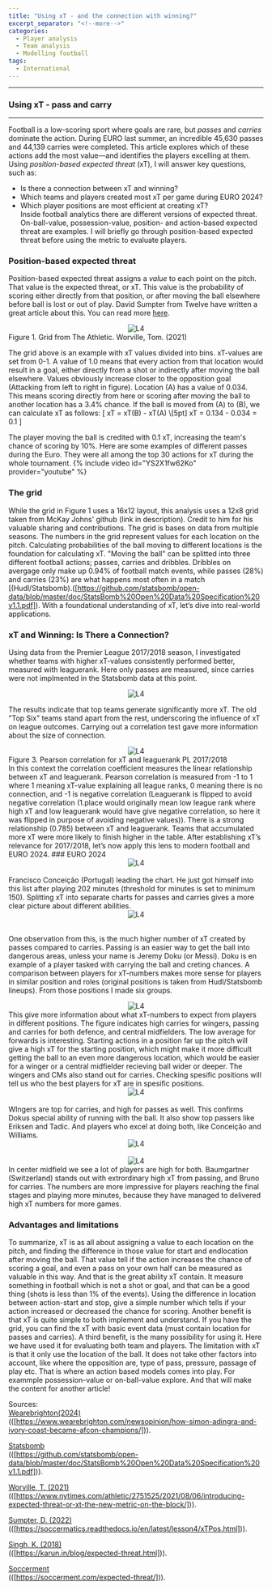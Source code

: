 ```yaml
---
title: "Using xT - and the connection with winning?"
excerpt_separator: "<!--more-->"
categories:
  - Player analysis
  - Team analysis
  - Modelling football
tags:
  - International
---
```

------------
### Using xT - pass and carry
------------
<style>
  /* Generell stil for bilder og tekst ved siden av hverandre */
  .figure-text {
    display: flex;
    align-items: flex-start;
    gap: 20px;
    margin-top: 20px;
  }

  /* Gjør bildene responsive */
  .figure-text img {
    width: 40%; /* Bildene tar 40% av bredden */
    max-width: 300px; /* Begrens maksimal bredde på PC */
  }

  /* Teksten ved siden av bildene */
  .figure-text p {
    flex: 1; /* Teksten tar resten av plassen */
    margin: 0;
  }

  /* Responsiv tilpasning for smale skjermer */
  @media screen and (max-width: 768px) {
    .figure-text {
      flex-direction: column; /* Stable bildet og teksten vertikalt */
      align-items: center; /* Midtstill innholdet */
    }

    .figure-text img {
      width: 100%; /* Bildene tar hele bredden på smale skjermer */
      max-width: none; /* Fjern maksimal breddebegrensning */
    }

    .figure-text p {
      text-align: center; /* Juster teksten til midten */
    }
  }
</style>
Football is a low-scoring sport where goals are rare, but <em>passes </em> and <em> carries </em>  dominate the action. During EURO last summer, an incredible 45,630 passes and 44,139 carries were completed. This article explores which of these actions add the most value—and identifies the players excelling at them. Using <em> position-based expected threat </em> (xT), I will answer key questions, such as:
- Is there a connection between xT and winning?
- Which teams and players created most xT per game during EURO 2024?
- Which player positions are most efficient at creating xT?<br> Inside football analytics there are different versions of expected threat. On-ball-value, possession-value, position- and action-based expected threat are examples. I will briefly go through position-based expected threat before using the metric to evaluate players. <br>
### Position-based expected threat
Position-based expected threat assigns a <em> value </em> to each point on the pitch. That value is the expected threat, or xT. This value is the probability of scoring either directly from that position, or after moving the ball elsewhere before ball is lost or out of play. David Sumpter from Twelve have written a great article about this. You can read more [here](([https://soccermatics.readthedocs.io/en/latest/lesson4/xTPos.html])).  
<div style="text-align:center;">
  <img src="https://github.com/user-attachments/assets/203f262a-a956-484a-b12f-3b65a1e2f393" alt="L4" style="max-width:80%;"/>
</div> Figure 1. Grid from The Athletic. Worville, Tom. (2021)

The grid above is an example with xT values divided into bins. xT-values are set from 0-1. A value of 1.0 means that every action from that location would result in a goal, either directly from a shot or indirectly after moving the ball elsewhere. Values obviously increase closer to the opposition goal (Attacking from left to right in figure).
Location (A) has a value of 0.034. This means scoring directly from here or scoring after moving the ball to another location has a 3.4% chance. If the ball is moved from (A) to (B), we can calculate xT as follows:
\[
xT = xT(B) - xT(A) \\[5pt]
xT = 0.134 - 0.034 = 0.1
\]

The player moving the ball is credited with 0.1 xT, increasing the team's chance of scoring by 10%. Here are some examples of different passes during the Euro. They were all among the top 30 actions for xT during the whole tournament. 
{% include video id="YS2X1fw62Ko" provider="youtube" %}
 
### The grid
While the grid in Figure 1 uses a 16x12 layout, this analysis uses a 12x8 grid taken from McKay Johns' github (link in description). Credit to him for his valuable sharing and contributions. The grid is bases on data from multiple seasons. The numbers in the grid represent values for each location on the pitch. Calculating probabilities of the ball moving to different locations is the foundation for calculating xT. "Moving the ball" can be splitted into three different football actions; passes, carries and dribbles. Dribbles on avergage only make up 0.94% of football match events, while passes (28%) and carries (23%) are what happens most often in a match [(Hudl/Statsbomb).([https://github.com/statsbomb/open-data/blob/master/doc/StatsBomb%20Open%20Data%20Specification%20v1.1.pdf]). With a foundational understanding of xT, let’s dive into real-world applications. 

### xT and Winning: Is There a Connection?
Using data from the Premier League 2017/2018 season, I investigated whether teams with higher xT-values consistently performed better, measured with leaguerank. Here only passes are measured, since carries were not implmented in the Statsbomb data at this point.  
<div style="text-align:center;">
  <img src="https://github.com/user-attachments/assets/8091bea4-22c1-4166-b3f1-62cba2c1dffb" alt="L4" style="max-width:90%;"/>
</div> 

The results indicate that top teams generate significantly more xT. The old "Top Six" teams stand apart from the rest, underscoring the influence of xT on league outcomes. Carrying out a correlation test gave more information about the size of connection.   
<div style="text-align:center;">
  <img src="https://github.com/user-attachments/assets/c63e9dd3-5d22-4603-bde4-01f78be73cc2" alt="L4" style="max-width:80%;"/>
</div> Figure 3. Pearson correlation for xT and leaguerank PL 2017/2018 <br>
In this context the correlation coefficient measures the linear relationship between xT and leaguerank. Pearson correlation is measured from -1 to 1 where 1 meaning xT-value explaining all league ranks, 0 meaning there is no connection, and -1 is negative correlation (Leaguerank is flipped to avoid negative correlation (1.place would originally mean low league rank where high xT and low leaguerank would have give negative correlation, so here it was flipped in purpose of avoiding negative values)). There is a strong relationship (0.785) between xT and leaguerank. Teams that accumulated more xT were more likely to finish higher in the table. After establishing xT’s relevance for 2017/2018, let’s now apply this lens to modern football and EURO 2024.
### EURO 2024 
<div style="text-align:center;">
  <img src="https://github.com/user-attachments/assets/e1745eb0-a848-4914-ac6b-a65865f9f56b" alt="L4" style="max-width:80%;"/>
</div> <br>
Francisco Conceição (Portugal) leading the chart. He just got himself into this list after playing 202 minutes (threshold for minutes is set to minimum 150). Splitting xT into separate charts for passes and carries gives a more clear picture about different abilities.
<div style="text-align:center;">
  <img src="https://github.com/user-attachments/assets/6d5e85de-f2b5-41d0-94c4-0d51581c8198" alt="L4" style="max-width:80%;"/>
</div> <br>

One observation from this, is the much higher number of xT created by passes compared to carries. Passing is an easier way to get the ball into dangerous areas, unless your name is Jeremy Doku (or Messi). Doku is en example of a player tasked with carrying the ball and creting chances. A comparison between players for xT-numbers makes more sense for players in similar position and roles (original positions is taken from Hudl/Statsbomb lineups). From those positions I made six groups.  
<div style="text-align:center;">
  <img src="https://github.com/user-attachments/assets/4a9c89d7-fd05-4d3c-b66e-d7cae55b0bc5" alt="L4" style="max-width:80%;"/>
</div> 
This give more information about what xT-numbers to expect from players in different positions. The figure indicates high carries for wingers, passing and carries for both defence, and central midfielders. The low average for forwards is interesting. Starting actions in a position far up the pitch will give a high xT for the starting position, which might make it more difficult getting the ball to an even more dangerous location, which would be easier for a winger or a central midfielder recieving ball wider or deeper. The wingers and CMs also stand out for carries. Checking spesific positions will tell us who the best players for xT are in spesific positions. 
<div style="text-align:center;">
  <img src="https://github.com/user-attachments/assets/f8e2690c-975a-4b59-a2ba-7ee2fed5a203" alt="L4" style="max-width:80%;"/>
</div> <br>
WIngers are top for carries, and high for passes as well. This confirms Dokus special ability of running with the ball. It also show top passers like Eriksen and Tadic. And players who excel at doing both, like Conceição and Williams.  
<div style="text-align:center;">
  <img src="https://github.com/user-attachments/assets/f8e2690c-975a-4b59-a2ba-7ee2fed5a203" alt="L4" style="max-width:80%;"/>
</div> <br>

<div style="text-align:center;">
  <img src="https://github.com/user-attachments/assets/4f352477-0ec7-420b-a12d-254f71b5c046" alt="L4" style="max-width:80%;"/>
</div>
In center midfield we see a lot of players are high for both. Baumgartner (Switzerland) stands out with extrordinary high xT from passing, and Bruno for carries. The numbers are more impressive for players reaching the final stages and playing more minutes, because they have managed to delivered high xT numbers for more games.

### Advantages and limitations
To summarize, xT is as all about assigning a value to each location on the pitch, and finding the difference in those value for start and endlocation after moving the ball. That value tell if the action increases the chance of scoring a goal, and even a pass on your own half can be measured as valuable in this way. And that is the great ability xT contain. It measure something in football which is not a shot or goal, and that can be a good thing (shots is less than 1% of the events). Using the difference in location between action-start and stop, give a simple number which tells if your action increased or decreased the chance for scoring. Another benefit is that xT is quite simple to both implement and understand. If you have the grid, you can find the xT with basic event data (must contain location for passes and carries). A third benefit, is the many possibility for using it. Here we have used it for evaluating both team and players. The limitation with xT is that it only use the location of the ball. It does not take other factors into account, like where the opposition are, type of pass, pressure, passage of play etc. That is where an action based models comes into play. For exammple possession-value or on-ball-value explore. And that will make the content for another article! 




Sources:   
[Wearebrighton(2024)](https://www.wearebrighton.com/newsopinion/how-simon-adingra-and-ivory-coast-became-afcon-champions/)  
(([https://www.wearebrighton.com/newsopinion/how-simon-adingra-and-ivory-coast-became-afcon-champions/])).

[Statsbomb](https://github.com/statsbomb/open-data/blob/master/doc/StatsBomb%20Open%20Data%20Specification%20v1.1.pdf)  
(([https://github.com/statsbomb/open-data/blob/master/doc/StatsBomb%20Open%20Data%20Specification%20v1.1.pdf])).

[Worville, T. (2021)](https://www.nytimes.com/athletic/2751525/2021/08/06/introducing-expected-threat-or-xt-the-new-metric-on-the-block/)  
(([https://www.nytimes.com/athletic/2751525/2021/08/06/introducing-expected-threat-or-xt-the-new-metric-on-the-block/])).

[Sumpter, D. (2022)](https://soccermatics.readthedocs.io/en/latest/lesson4/xTPos.html)  
(([https://soccermatics.readthedocs.io/en/latest/lesson4/xTPos.html])).

[Singh, K. (2018)](https://karun.in/blog/expected-threat.html)  
(([https://karun.in/blog/expected-threat.html])).

[Soccerment](https://soccerment.com/expected-threat/)  
(([https://soccerment.com/expected-threat/])).


